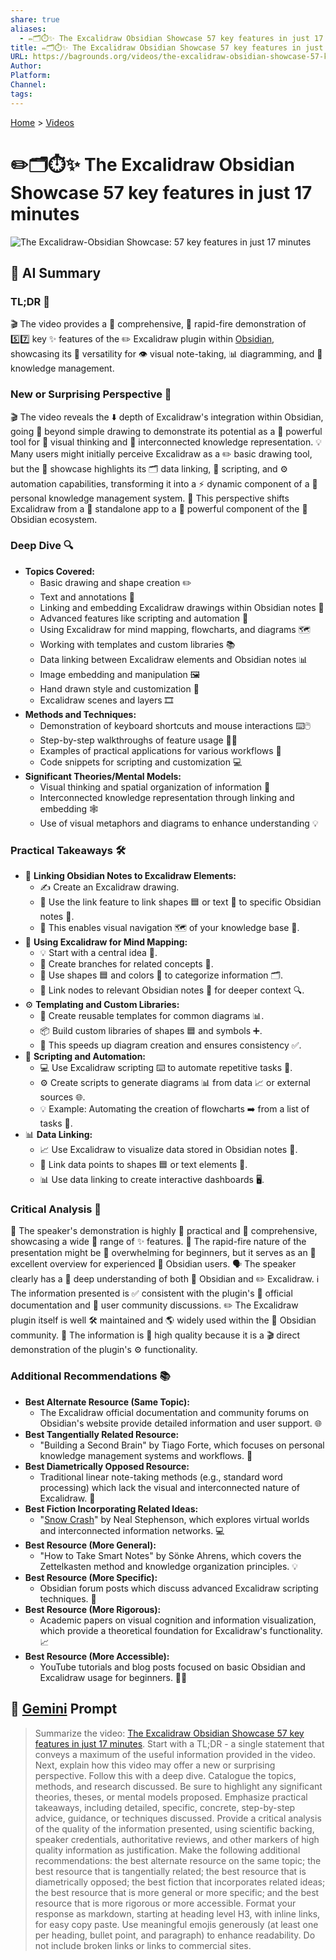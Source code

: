 ```yaml
---
share: true
aliases:
  - ✏️🗂️⏱️✨ The Excalidraw Obsidian Showcase 57 key features in just 17 minutes
title: ✏️🗂️⏱️✨ The Excalidraw Obsidian Showcase 57 key features in just 17 minutes
URL: https://bagrounds.org/videos/the-excalidraw-obsidian-showcase-57-key-features-in-just-17-minutes
Author: 
Platform: 
Channel: 
tags: 
---
```

[Home](../index.md) > [Videos](./index.md)  
# ✏️🗂️⏱️✨ The Excalidraw Obsidian Showcase 57 key features in just 17 minutes  
![The Excalidraw-Obsidian Showcase: 57 key features in just 17 minutes](https://youtu.be/P_Q6avJGoWI)  
  
## 🤖 AI Summary  
### TL;DR 🚀  
  
🎬 The video provides a 💯 comprehensive, 🚀 rapid-fire demonstration of 5️⃣7️⃣ key ✨ features of the ✏️ Excalidraw plugin within [Obsidian](../software/obsidian.md), showcasing its 🎨 versatility for 👁️ visual note-taking, 📊 diagramming, and 🧠 knowledge management.  
  
### New or Surprising Perspective 🤔  
  
🎬 The video reveals the ⬇️ depth of Excalidraw's integration within Obsidian, going 🚀 beyond simple drawing to demonstrate its potential as a 💪 powerful tool for 🤔 visual thinking and 🔗 interconnected knowledge representation. 💡 Many users might initially perceive Excalidraw as a ✏️ basic drawing tool, but the 🌟 showcase highlights its 🗂️ data linking, 🤖 scripting, and ⚙️ automation capabilities, transforming it into a ⚡ dynamic component of a 🧠 personal knowledge management system. 🔄 This perspective shifts Excalidraw from a 🧍 standalone app to a 💪 powerful component of the 🌿 Obsidian ecosystem.  
  
### Deep Dive 🔍  
  
* **Topics Covered:**  
    * Basic drawing and shape creation ✏️  
    * Text and annotations 📝  
    * Linking and embedding Excalidraw drawings within Obsidian notes 🔗  
    * Advanced features like scripting and automation 🤖  
    * Using Excalidraw for mind mapping, flowcharts, and diagrams 🗺️  
    * Working with templates and custom libraries 📚  
    * Data linking between Excalidraw elements and Obsidian notes 📊  
    * Image embedding and manipulation 🖼️  
    * Hand drawn style and customization 🎨  
    * Excalidraw scenes and layers 🎞️  
* **Methods and Techniques:**  
    * Demonstration of keyboard shortcuts and mouse interactions ⌨️🖱️  
    * Step-by-step walkthroughs of feature usage 🚶‍♂️  
    * Examples of practical applications for various workflows 💼  
    * Code snippets for scripting and customization 💻  
* **Significant Theories/Mental Models:**  
    * Visual thinking and spatial organization of information 🧠  
    * Interconnected knowledge representation through linking and embedding 🕸️  
    * Use of visual metaphors and diagrams to enhance understanding 💡  
  
### Practical Takeaways 🛠️  
  
* 🔗 **Linking Obsidian Notes to Excalidraw Elements:**  
    * ✍️ Create an Excalidraw drawing.  
    * 🔗 Use the link feature to link shapes 🟦 or text 📝 to specific Obsidian notes 📓.  
    * 🧭 This enables visual navigation 🗺️ of your knowledge base 🧠.  
* 🧠 **Using Excalidraw for Mind Mapping:**  
    * 💡 Start with a central idea 🎯.  
    * 🌿 Create branches for related concepts 💭.  
    * 🌈 Use shapes 🟦 and colors 🎨 to categorize information 🗂️.  
    * 🔗 Link nodes to relevant Obsidian notes 📓 for deeper context 🔍.  
* ⚙️ **Templating and Custom Libraries:**  
    * 📄 Create reusable templates for common diagrams 📊.  
    * 📦 Build custom libraries of shapes 🟦 and symbols ➕.  
    * 🚀 This speeds up diagram creation and ensures consistency ✅.  
* 🤖 **Scripting and Automation:**  
    * 💻 Use Excalidraw scripting ⌨️ to automate repetitive tasks 🔄.  
    * ⚙️ Create scripts to generate diagrams 📊 from data 📈 or external sources 🌐.  
    * 💡 Example: Automating the creation of flowcharts ➡️ from a list of tasks 📝.  
* 📊 **Data Linking:**  
    * 📈 Use Excalidraw to visualize data stored in Obsidian notes 📓.  
    * 🔗 Link data points to shapes 🟦 or text elements 📝.  
    * 📊 Use data linking to create interactive dashboards 🖥️.  
  
### Critical Analysis 🧐  
  
📢 The speaker's demonstration is highly 🧰 practical and 🧠 comprehensive, showcasing a wide 🌈 range of ✨ features. 💨 The rapid-fire nature of the presentation might be 🤯 overwhelming for beginners, but it serves as an 💯 excellent overview for experienced 🧐 Obsidian users. 🗣️ The speaker clearly has a 🧠 deep understanding of both 🔮 Obsidian and ✏️ Excalidraw. ℹ️ The information presented is ✅ consistent with the plugin's 📜 official documentation and 👥 user community discussions. ✏️ The Excalidraw plugin itself is well 🛠️ maintained and 🌎 widely used within the 🔮 Obsidian community. 🌟 The information is 💎 high quality because it is a 🎬 direct demonstration of the plugin's ⚙️ functionality.  
  
### Additional Recommendations 📚  
  
* **Best Alternate Resource (Same Topic):**  
    * The Excalidraw official documentation and community forums on Obsidian's website provide detailed information and user support. 🌐  
* **Best Tangentially Related Resource:**  
    * "Building a Second Brain" by Tiago Forte, which focuses on personal knowledge management systems and workflows. 🧠  
* **Best Diametrically Opposed Resource:**  
    * Traditional linear note-taking methods (e.g., standard word processing) which lack the visual and interconnected nature of Excalidraw. 📝  
* **Best Fiction Incorporating Related Ideas:**  
    * "[Snow Crash](../books/snow-crash.md)" by Neal Stephenson, which explores virtual worlds and interconnected information networks. 💻  
* **Best Resource (More General):**  
    * "How to Take Smart Notes" by Sönke Ahrens, which covers the Zettelkasten method and knowledge organization principles. 💡  
* **Best Resource (More Specific):**  
    * Obsidian forum posts which discuss advanced Excalidraw scripting techniques. 📜  
* **Best Resource (More Rigorous):**  
    * Academic papers on visual cognition and information visualization, which provide a theoretical foundation for Excalidraw's functionality. 📈  
* **Best Resource (More Accessible):**  
    * YouTube tutorials and blog posts focused on basic Obsidian and Excalidraw usage for beginners. 🧑‍🏫  
  
## 💬 [Gemini](https://gemini.google.com) Prompt  
> Summarize the video: [The Excalidraw Obsidian Showcase 57 key features in just 17 minutes](https://youtu.be/P_Q6avJGoWI). Start with a TL;DR - a single statement that conveys a maximum of the useful information provided in the video. Next, explain how this video may offer a new or surprising perspective. Follow this with a deep dive. Catalogue the topics, methods, and research discussed. Be sure to highlight any significant theories, theses, or mental models proposed. Emphasize practical takeaways, including detailed, specific, concrete, step-by-step advice, guidance, or techniques discussed. Provide a critical analysis of the quality of the information presented, using scientific backing, speaker credentials, authoritative reviews, and other markers of high quality information as justification. Make the following additional recommendations: the best alternate resource on the same topic; the best resource that is tangentially related; the best resource that is diametrically opposed; the best fiction that incorporates related ideas; the best resource that is more general or more specific; and the best resource that is more rigorous or more accessible. Format your response as markdown, starting at heading level H3, with inline links, for easy copy paste. Use meaningful emojis generously (at least one per heading, bullet point, and paragraph) to enhance readability. Do not include broken links or links to commercial sites.